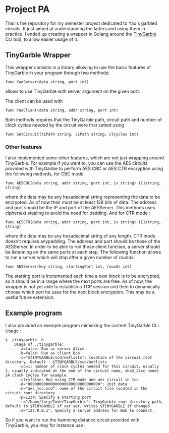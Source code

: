 # Project PA
This is the repository for my semester project dedicated to Yao's garbled circuits. It just aimed at understanding the latters and using them in practice. I ended up creating a wrapper in Golang around the [TinyGarble](https://github.com/esonghori/TinyGarble) CLI tool, to allow easier usage of it.  

## TinyGarble Wrapper 
This wrapper consists in a library allowing to use the basic features of TinyGarble in your program through two methods:

    func YaoServer(data string, port int)

allows to use TinyGarble with server argument on the given port.

The client can be used with 

    func YaoClient(data string, addr string, port int)

Both methods requires that the TinyGarble path, circuit path and number of clock cycles needed by the circuit were first setted using 

    func SetCircuit(tiPath string, ciPath string, clCycles int)

### Other features
I also implemented some other features, which are not just wrapping around TinyGarble. For example if you want to, you can use the AES circuits provided with TinyGarble to perform AES CBC or AES CTR encryption using the following methods, for CBC mode:
    
    func AESCBC(data string, addr string, port int, iv string) ([]string, string)

where the data may be any hexadecimal string representing the data to be encrypted. As of now their must be at least 128 bits of data. The address and port should be the IP and port of the AESServer. This methods uses ciphertext stealing to avoid the need for padding.
And for CTR mode :

    func AESCTR(data string, addr string, port int, iv string) ([]string, string)

where the data may be any hexadecimal string of any length. CTR mode doesn't requires anypadding. The address and port should be those of the AESServer.
In order to be able to run those client function, a server should be listenning on the same ports at each step. The following function allows to run a server which will stop after a given number of *rounds*:

    func AESServer(key string, startingPort int, rounds int)

The starting port is incremented each time a new block is to be encrypted, so it should be in a range where the next ports are free. As of now, the wrapper is not yet able to establish a TCP session and then to dynamically choose which port he uses for the next block encryption. This may be a useful future extension.

## Example program
I also provided an exemple program mimicking the current TinyGarble CLI.
Usage :

    $ ./tinygarble -h
        Usage of ./tinygarble:
          -a=false: Run as server Alice
          -b=false: Run as client Bob
          -c="$TINYGARBLE/scd/netlists": location of the circuit root directory. Default : $TINYGARBLE/scd/netlists
          -cc=1: number of clock cycles needed for this circuit, usually 1, usually indicated at the end of the circuit name, sha3_24cc needs 24 clock cycles for example
          -ctr=false: Run using CTR mode and aes circuit in 1cc
          -d="00000000000000000000000000000000": Init data
          -n="aes_1cc.scd": name of the circuit file located in the circuit root directory
          -p=1234: Specify a starting port
          -r="/home/lery/Code/TinyGarble": TinyGarble root directory path, default to $TINYGARBLE if var set, writes $TINYGARBLE if changed
          -s="127.0.0.1": Specify a server address for Bob to connect.

So if you want to run the hamming distance circuit provided with TinyGarble, you may for instance use :

